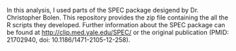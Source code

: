 In this analysis, I used parts of the SPEC package desigend by Dr. Christopher Bolen. This repository provides the zip file containing the all the R scripts they developed. 
Further information about the SPEC package can be found at http://clip.med.yale.edu/SPEC/ or the original publication (PMID: 21702940, doi: 10.1186/1471-2105-12-258). 
